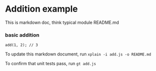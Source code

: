 # Addition example

This is markdown doc, think typical module README.md

### basic addition

	add(1, 2); // 3

To update this markdown document, run `xplain -i add.js -o README.md`

To confirm that unit tests pass, run `gt add.js`
